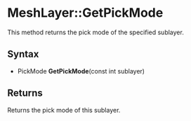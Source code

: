 # MeshLayer::GetPickMode

This method returns the pick mode of the specified sublayer.

## Syntax

- PickMode **GetPickMode**(const int sublayer)

## Returns

Returns the pick mode of this sublayer.
